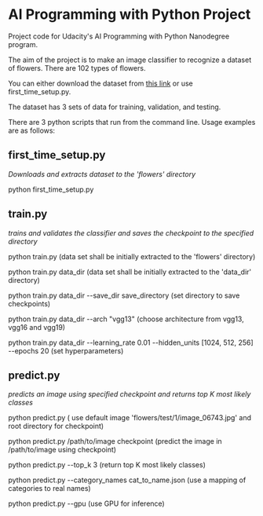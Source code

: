 AI Programming with Python Project
==================================

Project code for Udacity's AI Programming with Python Nanodegree program. 

The aim of the project is to make an image classifier to recognize a dataset of flowers. There are 102 types of flowers.

You can either download the dataset from [this link](https://s3.amazonaws.com/content.udacity-data.com/nd089/flower_data.tar.gz) or use first_time_setup.py.

The dataset has 3 sets of data for training, validation, and testing.

There are 3 python scripts that run from the command line. Usage examples are as follows:

first_time_setup.py
-------------------

*Downloads and extracts dataset to the 'flowers' directory*

python first_time_setup.py

train.py
--------

*trains and validates the classifier and saves the checkpoint to the specified directory*

python train.py (data set shall be initially extracted to the 'flowers' directory)

python train.py data_dir (data set shall be initially extracted to the 'data_dir' directory)

python train.py data_dir --save_dir save_directory (set directory to save checkpoints)

python train.py data_dir --arch "vgg13" (choose architecture from vgg13, vgg16 and vgg19)

python train.py data_dir --learning_rate 0.01 --hidden_units [1024, 512, 256] --epochs 20 (set hyperparameters)

predict.py
----------

*predicts an image using specified checkpoint and returns top K most likely classes*

python predict.py ( use default image 'flowers/test/1/image_06743.jpg' and root directory for checkpoint)

python predict.py /path/to/image checkpoint (predict the image in /path/to/image using checkpoint)

python predict.py --top_k 3 (return top K most likely classes)

python predict.py --category_names cat_to_name.json (use a mapping of categories to real names)

python predict.py --gpu (use GPU for inference)